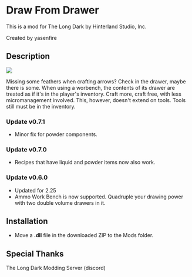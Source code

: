# Draw From Drawer
This is a mod for The Long Dark by Hinterland Studio, Inc.

Created by yasenfire

## Description

<img src="https://github.com/yasenfire/DrawFromDrawer/blob/main/img/workbench.jpg"><br>

Missing some feathers when crafting arrows? Check in the drawer, maybe there is some. When using a worbench, the contents of its drawer are treated as if it's in the player's inventory. Craft more, craft free, with less micromanagement involved.
This, however, doesn't extend on tools. Tools still must be in the inventory.

### Update v0.7.1

- Minor fix for powder components.

### Update v0.7.0

- Recipes that have liquid and powder items now also work.

### Update v0.6.0

- Updated for 2.25
- Ammo Work Bench is now supported. Quadruple your drawing power with two double volume drawers in it.

## Installation
* Move a **.dll** file in the downloaded ZIP to the Mods folder.

## Special Thanks
The Long Dark Modding Server (discord)